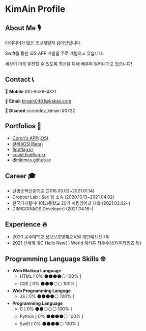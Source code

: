 # KimAin Profile

## About Me 🎙

아이디어가 많은 초보개발자 김아인입니다.

Swift를 통한 iOS APP 개발을 주로 개발하고 있습니다.

세상이 더욱 발전할 수 있도록 최선을 다해 배우며 달려나가고 있습니다!

## Contact 📞

📱 **Mobile** 010-9539-4321

📧 **Email** kimain0401@kakao.com

🔨 **Discord** corondev_kimain #0722

## Portfolios 🧭
- [Coron's APP(iOS)](https://apps.apple.com/kr/app/corons-app/id1551447763)
- [살빼(iOS)(Beta)](https://testflight.apple.com/join/7yyfqT5W)
- [findflag.kr](https://findflag.kr)
- [covid.findflag.kr](https://covid.findflag.kr)
- [dimitimes.github.io](https://dimitimes.github.io)

## Career 🎓

- 단양소백산중학교 (2018.03.02~2021.01.14)
- Dropper Lab : Sec 팀 소속 (2020.10.13~2021.04.02)
- 한국디지털미디어고등학교 20기 해킹방어과 재학 (2021.03.02~)
- DIMIGOIN(iOS Developer) (2021.04.16~)

## Experience 🔥

- 2020 공주대학교 정보보호영재교육원 개인예선전 7위
- 2021 신세계 I&C Hello New( ) World 해커톤 최우수상(디미타임즈 팀)

## Programming Language Skills 🌐

- **Web Markup Language**
    - HTML [ 0% ⚫️⚫️⚫️⚫️⚪️ 100% ]
    - CSS [ 0% ⚫️⚫️⚫⚪️⚪️ 100% ]
- **Web Programming Languge**
    - JS [ 0% ⚫️⚫️⚫️⚫️⚪️ 100% ]
- **Programming Language**
    - C [ 0% ⚫️⚫️⚪️⚪️⚪️ 100% ]
    - Python [ 0% ⚫️⚫️⚫️⚫️⚪️ 100% ]
    - Swift [ 0% ⚫️⚫️⚫️⚫️⚪️ 100% ]
